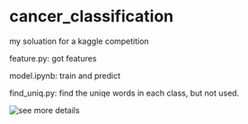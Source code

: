 # cancer_classification
my soluation for a kaggle competition

feature.py: got features

model.ipynb: train and predict

find_uniq.py: find the uniqe words in each class, but not used.

![see more details](https://zhaoxiny.github.io/dm/2017/07/20/next-tutorial/)
